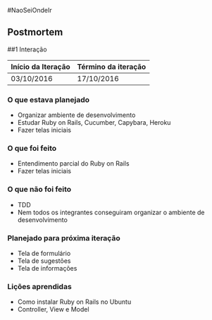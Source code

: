 #NaoSeiOndeIr

## Postmortem

##1 Interação

Início da Iteração | Término da iteração
------------ | -------------
03/10/2016 | 17/10/2016


### O que estava planejado
* Organizar ambiente de desenvolvimento
* Estudar Ruby on Rails, Cucumber, Capybara, Heroku
* Fazer telas iniciais

### O que foi feito
* Entendimento parcial do Ruby on Rails
* Fazer telas iniciais

### O que não foi feito
* TDD
* Nem todos os integrantes conseguiram organizar o ambiente de desenvolvimento

### Planejado para próxima iteração
* Tela de formulário
* Tela de sugestões
* Tela de informações

### Lições aprendidas
* Como instalar Ruby on Rails no Ubuntu
* Controller, View e Model
